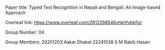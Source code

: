 Paper title:
Typed Text Recognition in Nepali and Bengali: An Image-based Approach

Overleaf link:
https://www.overleaf.com/2612298546vhkhfvbkfjzr

Group Number:
04 

Group Members:
20201203 Aakar Dhakal
22241038 S M Rakib Hasan
